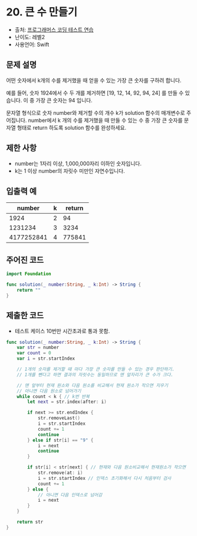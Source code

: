 # 20. 큰 수 만들기

- 출처: [프로그래머스 코딩 테스트 연습](https://programmers.co.kr/learn/challenges)
- 난이도: 레벨2
- 사용언어: Swift



## 문제 설명  

어떤 숫자에서 k개의 수를 제거했을 때 얻을 수 있는 가장 큰 숫자를 구하려 합니다.

예를 들어, 숫자 1924에서 수 두 개를 제거하면 [19, 12, 14, 92, 94, 24] 를 만들 수 있습니다. 이 중 가장 큰 숫자는 94 입니다.

문자열 형식으로 숫자 number와 제거할 수의 개수 k가 solution 함수의 매개변수로 주어집니다. number에서 k 개의 수를 제거했을 때 만들 수 있는 수 중 가장 큰 숫자를 문자열 형태로 return 하도록 solution 함수를 완성하세요.


## 제한 사항    

- number는 1자리 이상, 1,000,000자리 이하인 숫자입니다.
- k는 1 이상 number의 자릿수 미만인 자연수입니다.



## 입출력 예  

| number     | k | return |
| ---------- | - | ------ |
| 1924       | 2 | 94     |
| 1231234    | 3 | 3234   |
| 4177252841 | 4 | 775841 |


## 주어진 코드  

~~~swift
import Foundation

func solution(_ number:String, _ k:Int) -> String {
    return ""
}
~~~



## 제출한 코드  

- 테스트 케이스 10번만 시간초과로 통과 못함.

~~~swift
func solution(_ number:String, _ k:Int) -> String {
    var str = number
    var count = 0
    var i = str.startIndex

    // 1개의 숫자를 제거할 때 마다 가장 큰 숫자를 만들 수 있는 경우 판단하기.
    // 1개를 뺀다고 하면 결과의 자릿수는 동일하므로 맨 앞자리가 큰 수가 크다.

    // 맨 앞부터 현재 원소와 다음 원소를 비교해서 현재 원소가 작으면 지우기
    // 아니면 다음 원소로 넘어가기
    while count < k { // k번 반복
        let next = str.index(after: i)

        if next >= str.endIndex {
            str.removeLast()
            i = str.startIndex
            count += 1
            continue
        } else if str[i] == "9" {
            i = next
            continue
        }

        if str[i] < str[next] { // 현재와 다음 원소비교해서 현재원소가 작으면
            str.remove(at: i)
            i = str.startIndex // 인덱스 초기화해서 다시 처음부터 검사
            count += 1
        } else {
            // 아니면 다음 인덱스로 넘어감
            i = next
        }
    }

    return str
}
~~~
